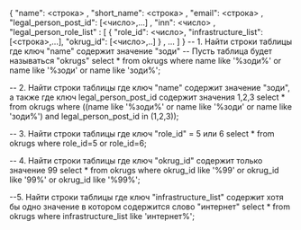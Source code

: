 { "name": <строка>
, "short_name": <строка>
, "email": <строка>
, "legal_person_post_id": [<число>,...]
, "inn": <число>
, "legal_person_role_list" :
        [ { "role_id": <число>,
            "infrastructure_list":[<строка>,...],
            "okrug_id": [<число>,..]
          }
        , ...
        ]
}
-- 1. Найти строки таблицы где ключ "name" содержит значение "зоди"
-- Пусть таблица будет называться "okrugs"
select * from okrugs where name like '%зоди%' or name like '%зоди' or name like 'зоди%';

-- 2. Найти строки таблицы где ключ "name" содержит значение "зоди", а также где ключ legal_person_post_id содержит значения 1,2,3
select * from okrugs where ((name like '%зоди%' or name like '%зоди' or name like 'зоди%') and legal_person_post_id in (1,2,3)); 

-- 3. Найти строки таблицы где ключ "role_id" = 5 или 6
select * from okrugs where role_id=5 or role_id=6;

-- 4. Найти строки таблицы где ключ "okrug_id" содержит только значение 99
select * from okrugs where okrug_id like '%99' or okrug_id like '99%' or okrug_id like '%99%';

--5. Найти строки таблицы где ключ "infrastructure_list" содержит хотя бы одно значение в котором содержится слово "интернет"
select * from okrugs where infrastructure_list like 'интернет%';

